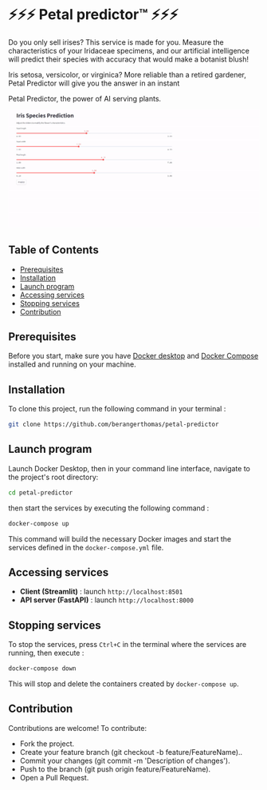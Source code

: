 # ⚡⚡⚡ Petal predictor™ ⚡⚡⚡

Do you only sell irises? This service is made for you. Measure the characteristics of your Iridaceae specimens, and our artificial intelligence will predict their species with accuracy that would make a botanist blush!

Iris setosa, versicolor, or virginica? More reliable than a retired gardener, Petal Predictor will give you the answer in an instant

Petal Predictor, the power of AI serving plants.

![demo](.github/demo.gif)
## Table of Contents

- [Prerequisites](#Prerequisites)
- [Installation](#Installation)
- [Launch program](#Launch-program)
- [Accessing services](#Accessing-services)
- [Stopping services](#Stopping-services)
- [Contribution](#contribution)

## Prerequisites

Before you start, make sure you have [Docker desktop](https://docs.docker.com/get-started/get-docker/) and [Docker Compose](https://docs.docker.com/compose/install/) installed and running on your machine.

## Installation

To clone this project, run the following command in your terminal :

```bash
git clone https://github.com/berangerthomas/petal-predictor
```

## Launch program

Launch Docker Desktop, then in your command line interface, navigate to the project's root directory:

```bash
cd petal-predictor
```

then start the services by executing the following command :

```bash
docker-compose up
```

This command will build the necessary Docker images and start the services defined in the `docker-compose.yml` file.

## Accessing services

- **Client (Streamlit)** : launch `http://localhost:8501`
- **API server (FastAPI)** : launch `http://localhost:8000`

## Stopping services

To stop the services, press `Ctrl+C` in the terminal where the services are running, then execute :

```bash
docker-compose down
```

This will stop and delete the containers created by `docker-compose up`.

## Contribution

Contributions are welcome! To contribute:
- Fork the project.
- Create your feature branch (git checkout -b feature/FeatureName)..
- Commit your changes (git commit -m 'Description of changes').
- Push to the branch (git push origin feature/FeatureName).
- Open a Pull Request.